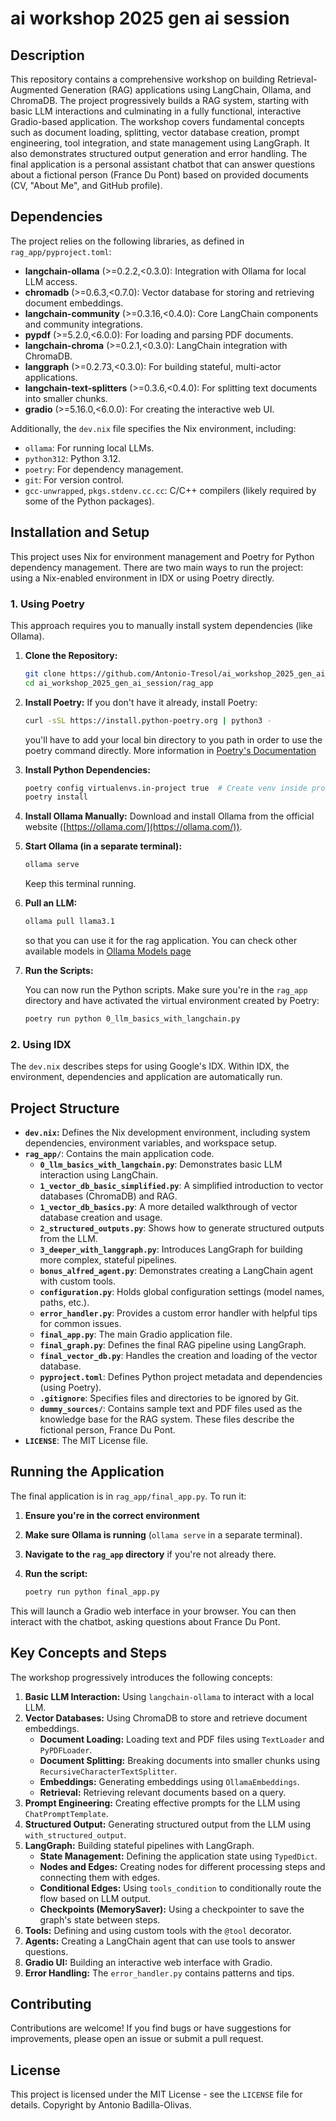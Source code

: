 
# ai workshop 2025 gen ai session

## Description

This repository contains a comprehensive workshop on building Retrieval-Augmented Generation (RAG) applications using LangChain, Ollama, and ChromaDB.  The project progressively builds a RAG system, starting with basic LLM interactions and culminating in a fully functional, interactive Gradio-based application.  The workshop covers fundamental concepts such as document loading, splitting, vector database creation, prompt engineering, tool integration, and state management using LangGraph.  It also demonstrates structured output generation and error handling.  The final application is a personal assistant chatbot that can answer questions about a fictional person (France Du Pont) based on provided documents (CV, "About Me", and GitHub profile).

## Dependencies

The project relies on the following libraries, as defined in `rag_app/pyproject.toml`:

*   **langchain-ollama** (>=0.2.2,<0.3.0):  Integration with Ollama for local LLM access.
*   **chromadb** (>=0.6.3,<0.7.0): Vector database for storing and retrieving document embeddings.
*   **langchain-community** (>=0.3.16,<0.4.0): Core LangChain components and community integrations.
*   **pypdf** (>=5.2.0,<6.0.0):  For loading and parsing PDF documents.
*   **langchain-chroma** (>=0.2.1,<0.3.0): LangChain integration with ChromaDB.
*   **langgraph** (>=0.2.73,<0.3.0):  For building stateful, multi-actor applications.
*   **langchain-text-splitters** (>=0.3.6,<0.4.0):  For splitting text documents into smaller chunks.
*   **gradio** (>=5.16.0,<6.0.0):  For creating the interactive web UI.

Additionally, the `dev.nix` file specifies the Nix environment, including:

*   `ollama`: For running local LLMs.
*   `python312`:  Python 3.12.
*   `poetry`:  For dependency management.
*   `git`: For version control.
*   `gcc-unwrapped`, `pkgs.stdenv.cc.cc`:  C/C++ compilers (likely required by some of the Python packages).

## Installation and Setup

This project uses Nix for environment management and Poetry for Python dependency management.  There are two main ways to run the project: using a Nix-enabled environment in IDX or using Poetry directly.

### 1. Using Poetry 

 This approach requires you to manually install system dependencies (like Ollama).

1.  **Clone the Repository:**

    ```bash
    git clone https://github.com/Antonio-Tresol/ai_workshop_2025_gen_ai_session.git
    cd ai_workshop_2025_gen_ai_session/rag_app
    ```

2.  **Install Poetry:**  If you don't have it already, install Poetry:

    ```bash
    curl -sSL https://install.python-poetry.org | python3 -
    ```
    you'll have to add your local bin directory to you path in order to use the poetry command directly. More information in <a href="https://python-poetry.org/docs/#installing-with-the-official-installer">Poetry's Documentation </a>

3.  **Install Python Dependencies:**

    ```bash
    poetry config virtualenvs.in-project true  # Create venv inside project
    poetry install
    ```

4.  **Install Ollama Manually:**  Download and install Ollama from the official website ([https://ollama.com/](https://ollama.com/)).

5. **Start Ollama (in a separate terminal):**

   ```bash
   ollama serve
   ```

   Keep this terminal running.

6. **Pull an LLM:**

   ```bash
   ollama pull llama3.1
   ```

   so that you can use it for the rag application. You can check other available models in <a href="https://ollama.com/models"> Ollama Models page </a>

7.  **Run the Scripts:**

    You can now run the Python scripts.  Make sure you're in the `rag_app` directory and have activated the virtual environment created by Poetry:

    ```bash
    poetry run python 0_llm_basics_with_langchain.py
    ```

### 2. Using IDX

The `dev.nix` describes steps for using Google's IDX. Within IDX, the environment, dependencies and application are automatically run.

## Project Structure

*   **`dev.nix`:**  Defines the Nix development environment, including system dependencies, environment variables, and workspace setup.
*   **`rag_app/`**: Contains the main application code.
    *   **`0_llm_basics_with_langchain.py`**:  Demonstrates basic LLM interaction using LangChain.
    *   **`1_vector_db_basic_simplified.py`**: A simplified introduction to vector databases (ChromaDB) and RAG.
    *   **`1_vector_db_basics.py`**:  A more detailed walkthrough of vector database creation and usage.
    *   **`2_structured_outputs.py`**:  Shows how to generate structured outputs from the LLM.
    *   **`3_deeper_with_langgraph.py`**:  Introduces LangGraph for building more complex, stateful pipelines.
    *   **`bonus_alfred_agent.py`**:  Demonstrates creating a LangChain agent with custom tools.
    *   **`configuration.py`**:  Holds global configuration settings (model names, paths, etc.).
    *   **`error_handler.py`**: Provides a custom error handler with helpful tips for common issues.
    *   **`final_app.py`**: The main Gradio application file.
    *   **`final_graph.py`**:  Defines the final RAG pipeline using LangGraph.
    *   **`final_vector_db.py`**:  Handles the creation and loading of the vector database.
    *   **`pyproject.toml`**:  Defines Python project metadata and dependencies (using Poetry).
    *   **`.gitignore`**: Specifies files and directories to be ignored by Git.
    *   **`dummy_sources/`**: Contains sample text and PDF files used as the knowledge base for the RAG system.  These files describe the fictional person, France Du Pont.
*   **`LICENSE`**:  The MIT License file.

## Running the Application

The final application is in `rag_app/final_app.py`.  To run it:

1.  **Ensure you're in the correct environment**
2.  **Make sure Ollama is running** (`ollama serve` in a separate terminal).
3.  **Navigate to the `rag_app` directory** if you're not already there.
4.  **Run the script:**

    ```bash
    poetry run python final_app.py
    ```

This will launch a Gradio web interface in your browser.  You can then interact with the chatbot, asking questions about France Du Pont.

## Key Concepts and Steps

The workshop progressively introduces the following concepts:

1.  **Basic LLM Interaction:**  Using `langchain-ollama` to interact with a local LLM.
2.  **Vector Databases:**  Using ChromaDB to store and retrieve document embeddings.
    *   **Document Loading:** Loading text and PDF files using `TextLoader` and `PyPDFLoader`.
    *   **Document Splitting:**  Breaking documents into smaller chunks using `RecursiveCharacterTextSplitter`.
    *   **Embeddings:** Generating embeddings using `OllamaEmbeddings`.
    *   **Retrieval:**  Retrieving relevant documents based on a query.
3.  **Prompt Engineering:**  Creating effective prompts for the LLM using `ChatPromptTemplate`.
4.  **Structured Output:**  Generating structured output from the LLM using `with_structured_output`.
5.  **LangGraph:** Building stateful pipelines with LangGraph.
    *   **State Management:** Defining the application state using `TypedDict`.
    *   **Nodes and Edges:**  Creating nodes for different processing steps and connecting them with edges.
    *   **Conditional Edges:**  Using `tools_condition` to conditionally route the flow based on LLM output.
    *   **Checkpoints (MemorySaver):** Using a checkpointer to save the graph's state between steps.
6.  **Tools:** Defining and using custom tools with the `@tool` decorator.
7.  **Agents:** Creating a LangChain agent that can use tools to answer questions.
8.  **Gradio UI:** Building an interactive web interface with Gradio.
9. **Error Handling:** The `error_handler.py` contains patterns and tips.

## Contributing

Contributions are welcome! If you find bugs or have suggestions for improvements, please open an issue or submit a pull request.

## License

This project is licensed under the MIT License - see the `LICENSE` file for details.  Copyright by Antonio Badilla-Olivas.

